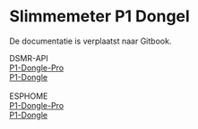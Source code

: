 # **Slimmemeter P1 Dongel**

De documentatie is verplaatst naar Gitbook.<br>

DSMR-API<br>
[P1-Dongle-Pro](https://docs.smart-stuff.nl/)<br>
[P1-Dongle](https://docs.smart-stuff.nl/v/p1-dongle-api/)
<br>
<br>
ESPHOME<br>
[P1-Dongle-Pro](https://docs.smart-stuff.nl/v/esphome-p1-dongle-pro/)<br>
[P1-Dongle](https://docs.smart-stuff.nl/v/esphome-dongle/)

